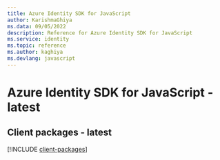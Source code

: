 ```yaml
---
title: Azure Identity SDK for JavaScript
author: KarishmaGhiya
ms.data: 09/05/2022
description: Reference for Azure Identity SDK for JavaScript
ms.service: identity
ms.topic: reference
ms.author: kaghiya
ms.devlang: javascript
---
```

# Azure Identity SDK for JavaScript - latest

## Client packages - latest
[!INCLUDE [client-packages](identity-client-index.md)]